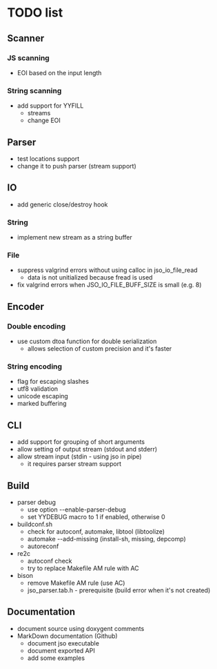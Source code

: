 # TODO list

## Scanner

### JS scanning
- EOI based on the input length

### String scanning
- add support for YYFILL
  - streams
  - change EOI

## Parser
- test locations support
- change it to push parser (stream support)

## IO
- add generic close/destroy hook

### String
- implement new stream as a string buffer

### File
- suppress valgrind errors without using calloc in jso_io_file_read
  - data is not unitialized because fread is used
- fix valgrind errors when JSO_IO_FILE_BUFF_SIZE is small (e.g. 8)

## Encoder

### Double encoding
- use custom dtoa function for double serialization
  - allows selection of custom precision and it's faster

### String encoding
- flag for escaping slashes
- utf8 validation
- unicode escaping
- marked buffering

## CLI
- add support for grouping of short arguments
- allow setting of output stream (stdout and stderr)
- allow stream input (stdin - using jso in pipe)
  - it requires parser stream support


## Build
- parser debug
  - use option --enable-parser-debug
  - set YYDEBUG macro to 1 if enabled, otherwise 0
- buildconf.sh
  - check for autoconf, automake, libtool (libtoolize)
  - automake --add-missing (install-sh, missing, depcomp)
  - autoreconf
- re2c
  - autoconf check
  - try to replace Makefile AM rule with AC
- bison
  - remove Makefile AM rule (use AC)
  - jso_parser.tab.h - prerequisite (build error when it's not created)

## Documentation
- document source using doxygent comments
- MarkDown documentation (Github)
  - document jso executable
  - document exported API
  - add some examples
